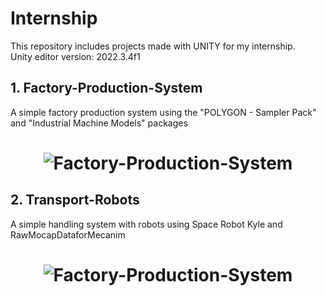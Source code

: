 # Internship
This repository includes projects made with UNITY for my internship.<br>
Unity editor version: 2022.3.4f1
## 1. Factory-Production-System
A simple factory production system using the "POLYGON - Sampler Pack" and "Industrial Machine Models" packages
<h1 align="center">
    <img alt="Factory-Production-System" title="Login" src="https://github.com/hsynkmk/Internship/blob/main/Images/factoryProductionSystem.png"> </br>
</h1>

## 2. Transport-Robots
A simple handling system with robots using Space Robot Kyle and RawMocapDataforMecanim
<h1 align="center">
    <img alt="Factory-Production-System" title="Login" src="https://github.com/hsynkmk/Internship/blob/main/Images/TransportRobots.png"> </br>
</h1>
